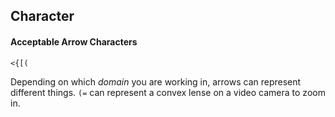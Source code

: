 ## Character

#### Acceptable Arrow Characters
`<{[(`

Depending on which _domain_ you are working in, arrows can represent different things.  `(=` can represent a convex lense on a video camera to zoom in.